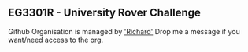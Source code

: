 ## EG3301R - University Rover Challenge

Github Organisation is managed by ['Richard'](github.com/spawnageloong/)
Drop me a message if you want/need access to the org.
